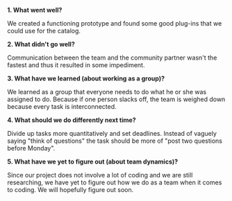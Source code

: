 **1.	What went well?**

We created a functioning prototype and found some good plug-ins that we could use for the catalog. 

**2.	What didn't go well?** 

Communication between the team and the community partner wasn't the fastest and thus it resulted in some impediment. 

**3.	What have we learned (about working as a group)?**

We learned as a group that everyone needs to do what he or she was assigned to do. Because if one person slacks off, the team is weighed down because every task is interconnected. 

**4.	What should we do differently next time?**

Divide up tasks more quantitatively and set deadlines. Instead of vaguely saying "think of questions" the task should be more of "post two questions before Monday". 

**5.	What have we yet to figure out (about team dynamics)?**

Since our project does not involve a lot of coding and we are still researching, we have yet to figure out how we do as a team when it comes to coding. We will hopefully figure out soon. 

